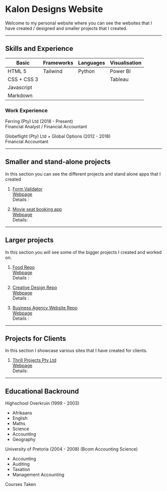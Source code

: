 # Kalon Designs Website

Welcome to my personal website where you can see the websites that I have created / designed and smaller projects that I created.

---

## Skills and Experience

|Basic             | Frameworks     | Languages | Visualisation  |
|------------------|----------------|-----------|----------------|
|HTML 5            |Tailwind        | Python    | Power BI       |
|CSS + CSS 3       |                |           | Tableau        |
|Javascript        |                |           |                |
|Markdown          |                |           |                |

### Work Experience

Ferring (Pty) Ltd (2018 - Present) <br>
Financial Analyst / Financial Accountant


Globeflight (Pty) Ltd + Global Options (2012 - 2018) <br>
Financial Accountant

---
## Smaller and stand-alone projects

In this section you can see the different projects and stand alone apps that I created

1. [Form Validator](https://github.com/Orion85-Stack/Form_Validator.git) <br>
   [Webpage]() <br>
   Details :

2. [Movie seat booking app](https://github.com/Orion85-Stack/Movie_seat_booking.git) <br>
   [Webpage]() <br>
   Details:

---
## Larger projects

In this section you will see some of the bigger projects I created and worked on.

1. [Food Repo](https://github.com/Orion85-Stack/Food.git) <br>
   [Webpage](https://wondrous-paletas-9a577c.netlify.app) <br>
   Details :

2. [Creative Design Repo](https://github.com/Orion85-Stack/Creative_Design.git) <br>
   [Webpage](https://graceful-baklava-07ba22.netlify.app) <br>
   Details :
   
3. [Business Agency Website Repo](https://github.com/Orion85-Stack/03_Business_Agency_website.git) <br>
   [Webpage](https://transcendent-nougat-efcc82.netlify.app/) <br>
   Details : 

---
## Projects for Clients

In this section I showcase various sites that I have created for clients.

1. [Thrill Projects Pty Ltd](https://github.com/Orion85-Stack/Thrill_projects.git) <br>
   [Webpage](https://inspiring-sprite-c8ba7f.netlify.app) <br>
   Details:


---

## Educational Backround

Highschool Overkruin (1999 - 2003)
- Afrikaans
- English
- Maths
- Science
- Accounting
- Geography

University of Pretoria (2004 - 2008) (Bcom Accounting Science)
- Accounting
- Auditing
- Taxation
- Management Accounting

Courses Taken

